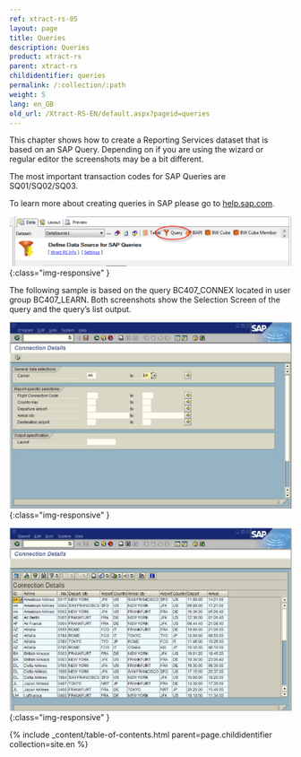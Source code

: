 ```yaml
---
ref: xtract-rs-05
layout: page
title: Queries
description: Queries
product: xtract-rs
parent: xtract-rs
childidentifier: queries
permalink: /:collection/:path
weight: 5
lang: en_GB
old_url: /Xtract-RS-EN/default.aspx?pageid=queries
---
```


This chapter shows how to create a Reporting Services dataset that is based on an SAP Query. Depending on if you are using the wizard or regular editor the screenshots may be a bit different.

The most important transaction codes for SAP Queries are SQ01/SQ02/SQ03.

To learn more about creating queries in SAP please go to [help.sap.com](https://help.sap.com/viewer/).

![Queries-001](/img/content/Queries-001.png){:class="img-responsive" }

The following sample is based on the query BC407_CONNEX located in user group BC407_LEARN. Both screenshots show the Selection Screen of the query and the query’s list output.

![Queries-002](/img/content/Queries-002.png){:class="img-responsive" }

![Queries-003](/img/content/Queries-003.png){:class="img-responsive" }

{% include _content/table-of-contents.html parent=page.childidentifier collection=site.en %}